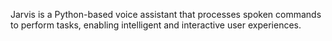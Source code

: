 Jarvis is a Python-based voice assistant that processes spoken commands to perform tasks, enabling intelligent and interactive user experiences.
